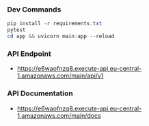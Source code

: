 
### Dev Commands

```powershell
pip install -r requirements.txt
pytest
cd app && uvicorn main:app --reload
```

### API Endpoint
- https://e6waofnzq8.execute-api.eu-central-1.amazonaws.com/main/api/v1


### API Documentation
- https://e6waofnzq8.execute-api.eu-central-1.amazonaws.com/main/docs